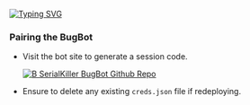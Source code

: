 [![Typing SVG](https://readme-typing-svg.demolab.com?font=Black+Ops+One&size=35&pause=750&color=952323&width=435&lines=Hello;welcome+%F0%9F%98%8A+to+serialkiller+bugbot)](https://git.io/typing-svg)


### **Pairing the BugBot**
   - Visit the bot site to generate a session code.
     

     
      [![B SerialKiller BugBot Github Repo](https://img.shields.io/badge/Whatsapp-Pair%20Code-green?style=for-the-badge&logo=Whatsapp)](https://silva-session-selector.vercel.app/)
    
   - Ensure to delete any existing `creds.json` file if redeploying.
 

